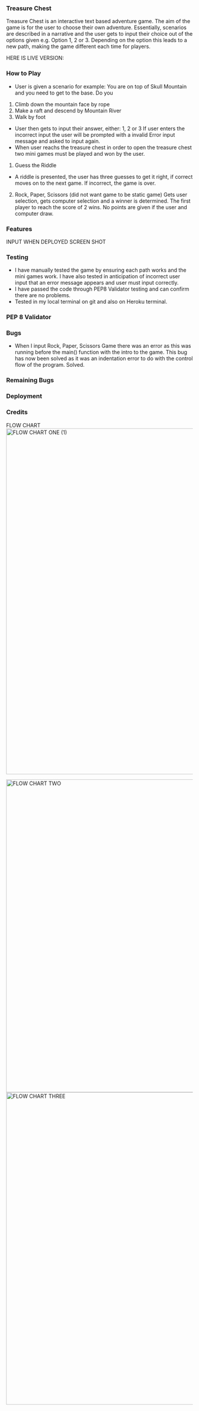 ### Treasure Chest

Treasure Chest is an interactive text based adventure game. The aim of the game is for the user to choose their own adventure. Essentially, scenarios are described in a narrative and the user gets to input their choice out of the options given e.g. Option 1, 2 or 3. Depending on the option this leads to a new path, making the game different each time for players.

HERE IS LIVE VERSION: 

### How to Play

* User is given a scenario for example: You are on top of Skull Mountain and you need to get to the base. Do you 
1. Climb down the mountain face by rope
2. Make a raft and descend by Mountain River
3. Walk by foot
* User then gets to input their answer, either: 1, 2 or 3
If user enters the incorrect input the user will be prompted with a invalid Error input message and asked to input again.
* When user reachs the treasure chest in order to open the treasure chest two mini games must be played and won by the user.
1.  Guess the Riddle
* A riddle is presented, the user has three guesses to get it right, if correct moves on to the next game. If incorrect, the game is over.
2. Rock, Paper, Scissors (did not want game to be static game) Gets user selection, gets computer selection and a winner is determined. The first player to reach the score of 2 wins. No points are given if the user and computer draw. 

### Features
INPUT WHEN DEPLOYED SCREEN SHOT


### Testing
* I have manually tested the game by ensuring each path works and the mini games work. I have also tested in anticipation of incorrect user input that an error message appears and user must input correctly.
* I have passed the code through PEP8 Validator testing and can confirm there are no problems.
* Tested in my local terminal on git and also on Heroku terminal.

### PEP 8 Validator

### Bugs
* When I input Rock, Paper, Scissors Game there was an error as this was running before the main() function with the intro to the game. This bug has now been solved as it was an indentation error to do with the control flow of the program. Solved.

### Remaining Bugs

### Deployment

### Credits


FLOW CHART
<img width="931" alt="FLOW CHART ONE (1)" src="https://user-images.githubusercontent.com/84447603/133942265-cb435949-b3e7-4449-b6dd-9dc319315f96.png"> 

<img width="842" alt="FLOW CHART TWO" src="https://user-images.githubusercontent.com/84447603/133942326-5646bd93-5589-4b2f-8dcc-937d19c8b11f.png">

<img width="841" alt="FLOW CHART THREE" src="https://user-images.githubusercontent.com/84447603/133942357-ef2b1364-de72-4b09-990a-c504504c4ec7.png">